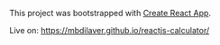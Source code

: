 This project was bootstrapped with [Create React App](https://github.com/facebook/create-react-app).

Live on: https://mbdilaver.github.io/reactjs-calculator/
